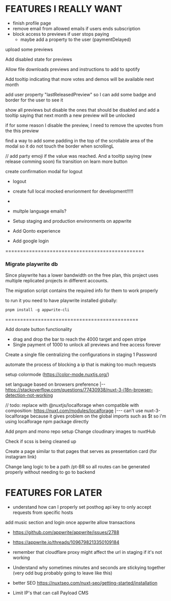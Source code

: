 # FEATURES I REALLY WANT

- finish profile page
- remove email from allowed emails if users ends subscription
- block access to previews if user stops paying
  - maybe add a property to the user (paymentDelayed)

upload some previews

Add disabled state for previews

Allow file downloads previews and instructions to add to spotify

Add tooltip indicating that more votes and demos will be available next month

add user property "lastReleasedPreview" so I can add some badge and border for the user to see it

show all previews but disable the ones that should be disabled and add a tooltip saying that next month a new preview will be unlocked

if for some reason I disable the preview, I need to remove the upvotes from the this preview

find a way to add some padding in the top of the scrollable area of the modal so it do not touch the border when scrollingL

// add party emoji if the value was reached. And a tooltip saying (new release comming soon)
fix transition on learn more button

create confirmation modal for logout

- logout

- create full local mocked envrionment for development!!!!!
-
- multple language emails?
- Setup staging and production environments on appwrite
- Add Qonto experience
- Add google login

===============================================

### Migrate playwrite db

Since playwrite has a lower bandwidth on the free plan, this project uses multiple replicated projects in different accounts.

The migration script contains the required info for them to work properly

to run it you need to have playwrite installed globally:

`pnpm install -g appwrite-cli`

=============================================

Add donate button functionality

- drag and drop the bar to reach the 4000 target and open stripe
- Single payment of 1000 to unlock all previews and free access forever

Create a single file centralizing the configurations in staging 1 Password

automate the process of blocking a ip that is making too much requests

setup colormode (https://color-mode.nuxtjs.org/)

set language based on browsers preference
|-- https://stackoverflow.com/questions/77430938/nuxt-3-i18n-browser-detection-not-working

// todo: replace with @nuxtjs/localforage when compatible with composition: https://nuxt.com/modules/localforage
|--- can't use nuxt-3-localforage because it gives problem on the global imports such as $t so i'm using localforage npm package directly

Add pnpm and mono repo setup
Change cloudinary images to nuxtHub

Check if scss is being cleaned up

Create a page similar to that pages that serves as presentation card (for instagram link)

Change lang logic to be a path /pt-BR so all routes can be generated properly without needing to go to backend

# FEATURES FOR LATER

- understand how can I properly set posthog api key to only accept requests from specific hosts

add music section and login once appwrite allow transactions

- https://github.com/appwrite/appwrite/issues/2788
- https://appwrite.io/threads/1096798213350109184
- remember that cloudflare proxy might affect the url in staging if it's not working

- Understand why sometimes minutes and seconds are stickying together (very odd bug probably going to leave like this)

- better SEO https://nuxtseo.com/nuxt-seo/getting-started/installation

- Limit IP's that can call Payload CMS
